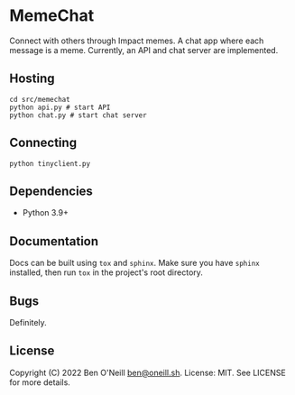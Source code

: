 # MemeChat

Connect with others through Impact memes. A chat app where each message is a
meme. Currently, an API and chat server are implemented.

## Hosting

```
cd src/memechat
python api.py # start API
python chat.py # start chat server
```

## Connecting

`python tinyclient.py`

## Dependencies

* Python 3.9+

## Documentation

Docs can be built using `tox` and `sphinx`. Make sure you have `sphinx`
installed, then run `tox` in the project's root directory.

## Bugs

Definitely.

## License

Copyright (C) 2022 Ben O'Neill <ben@oneill.sh>. License: MIT. See LICENSE
for more details.
